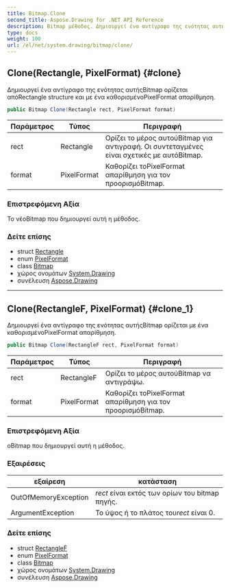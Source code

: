 ```yaml
---
title: Bitmap.Clone
second_title: Aspose.Drawing for .NET API Reference
description: Bitmap μέθοδος. Δημιουργεί ένα αντίγραφο της ενότητας αυτήςBitmap ορίζεται απόRectangle structure και με ένα καθορισμένοPixelFormat απαρίθμηση.
type: docs
weight: 100
url: /el/net/system.drawing/bitmap/clone/
---
```

## Clone(Rectangle, PixelFormat) {#clone}

Δημιουργεί ένα αντίγραφο της ενότητας αυτήςBitmap ορίζεται απόRectangle structure και με ένα καθορισμένοPixelFormat απαρίθμηση.

```csharp
public Bitmap Clone(Rectangle rect, PixelFormat format)
```

| Παράμετρος | Τύπος | Περιγραφή |
| --- | --- | --- |
| rect | Rectangle | Ορίζει το μέρος αυτούBitmap για αντιγραφή. Οι συντεταγμένες είναι σχετικές με αυτόBitmap. |
| format | PixelFormat | Καθορίζει τοPixelFormat απαρίθμηση για τον προορισμόBitmap. |

### Επιστρεφόμενη Αξία

Το νέοBitmap που δημιουργεί αυτή η μέθοδος.

### Δείτε επίσης

* struct [Rectangle](../../rectangle/)
* enum [PixelFormat](../../../system.drawing.imaging/pixelformat/)
* class [Bitmap](../)
* χώρος ονομάτων [System.Drawing](../../bitmap/)
* συνέλευση [Aspose.Drawing](../../../)

---

## Clone(RectangleF, PixelFormat) {#clone_1}

Δημιουργεί ένα αντίγραφο της ενότητας αυτήςBitmap ορίζεται με ένα καθορισμένοPixelFormat απαρίθμηση.

```csharp
public Bitmap Clone(RectangleF rect, PixelFormat format)
```

| Παράμετρος | Τύπος | Περιγραφή |
| --- | --- | --- |
| rect | RectangleF | Ορίζει το μέρος αυτούBitmap να αντιγράψω. |
| format | PixelFormat | Καθορίζει τοPixelFormat απαρίθμηση για τον προορισμόBitmap. |

### Επιστρεφόμενη Αξία

οBitmap που δημιουργεί αυτή η μέθοδος.

### Εξαιρέσεις

| εξαίρεση | κατάσταση |
| --- | --- |
| OutOfMemoryException | *rect* είναι εκτός των ορίων του bitmap πηγής. |
| ArgumentException | Το ύψος ή το πλάτος του*rect* είναι 0. |

### Δείτε επίσης

* struct [RectangleF](../../rectanglef/)
* enum [PixelFormat](../../../system.drawing.imaging/pixelformat/)
* class [Bitmap](../)
* χώρος ονομάτων [System.Drawing](../../bitmap/)
* συνέλευση [Aspose.Drawing](../../../)


